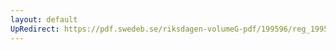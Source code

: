 ```yaml
---
layout: default
UpRedirect: https://pdf.swedeb.se/riksdagen-volumeG-pdf/199596/reg_199596/reg_199596_0277.pdf
---
```

